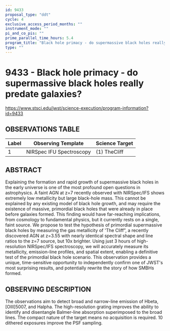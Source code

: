 ```yaml
---
id: 9433
proposal_type: "ddt"
cycle: 4
exclusive_access_period_months: ""
instrument_mode: ""
pi_and_co_pis: ""
prime_parallel_time_hours: 5.4
program_title: "Black hole primacy - do supermassive black holes really predate galaxies?"
type: ""
---
```

# 9433 - Black hole primacy - do supermassive black holes really predate galaxies?
https://www.stsci.edu/jwst/science-execution/program-information?id=9433
## OBSERVATIONS TABLE
| Label | Observing Template | Science Target |
|-------|--------------------|----------------|
| 1     | NIRSpec IFU Spectroscopy | (1) TheCliff   |

## ABSTRACT

Explaining the formation and rapid growth of supermassive black holes in the early universe is one of the most profound open questions in astrophysics. A faint AGN at z=7 recently observed with NIRSpec/IFS shows extremely low metallicity but large black-hole mass. This cannot be explained by any existing model of black hole growth, and may require the existence of massive, primordial black holes that were already in place before galaxies formed. This finding would have far-reaching implications, from cosmology to fundamental physics, but it currently rests on a single, faint source. We propose to test the hypothesis of primordial supermassive black holes by measuring the gas metallicity of 'The Cliff”, a recently discovered AGN at z=3.55 with nearly identical spectral shape and line ratios to the z=7 source, but 10x brighter. Using just 3 hours of high-resolution NIRSpec/IFS spectroscopy, we will accurately measure its metallicity, emission-line profiles, and spatial extent, enabling a definitive test of the primordial black hole scenario. This observation provides a unique, time-sensitive opportunity to independently confirm one of JWST's most surprising results, and potentially rewrite the story of how SMBHs formed.

## OBSERVING DESCRIPTION

The observations aim to detect broad and narrow-line emission of Hbeta, [OIII]5007, and Halpha. The high-resolution grating improves the ability to identify and disentangle Balmer-line absorption superimposed to the broad lines. The compact nature of the target means no acquisition is required. 10 dithered exposures improve the PSF sampling.